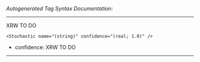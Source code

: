 _Autogenerated Tag Syntax Documentation:_

---
XRW TO DO

```
<Stochastic name="(string)" confidence="(real; 1.0)" />
```

-   confidence: XRW TO DO

---
